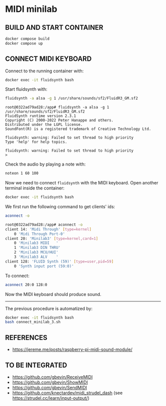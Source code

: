 # MIDI minilab
## BUILD AND START CONTAINER
```bash
docker compose build
docker compose up
```

## CONNECT MIDI KEYBOARD
Connect to the running container with:
```bash
docker exec -it fluidsynth bash
```

Start fluidsynth with:
```bash
fluidsynth -a alsa -g 1 /usr/share/sounds/sf2/FluidR3_GM.sf2
```
```
root@0322ad79ad28:/app# fluidsynth -a alsa -g 1 /usr/share/sounds/sf2/FluidR3_GM.sf2
FluidSynth runtime version 2.3.1
Copyright (C) 2000-2022 Peter Hanappe and others.
Distributed under the LGPL license.
SoundFont(R) is a registered trademark of Creative Technology Ltd.

fluidsynth: warning: Failed to set thread to high priority
Type 'help' for help topics.

fluidsynth: warning: Failed to set thread to high priority
> 
```

Check the audio by playing a note with:
```bash
noteon 1 60 100
```

Now we need to connect `fluidsynth` with the MIDI keyboard.
Open another terminal inside the container:
```bash
docker exec -it fluidsynth bash
```

We first run the following command to get clients' ids:
```bash
aconnect -o
```
```bash
root@0322ad79ad28:/app# aconnect -o
client 14: 'Midi Through' [type=kernel]
    0 'Midi Through Port-0'
client 20: 'Minilab3' [type=kernel,card=1]
    0 'Minilab3 MIDI   '
    1 'Minilab3 DIN THRU'
    2 'Minilab3 MCU/HUI'
    3 'Minilab3 ALV    '
client 128: 'FLUID Synth (59)' [type=user,pid=59]
    0 'Synth input port (59:0)'
```

To connect:
```bash
aconnect 20:0 128:0
```

Now the MIDI keyboard should produce sound.

---

The previous procedure is automatized by:
```bash
docker exec -it fluidsynth bash
bash connect_minilab_3.sh
```

## REFERENCES
- https://jereme.me/posts/raspberry-pi-midi-sound-module/

## TO BE INTEGRATED
- https://github.com/gbevin/ReceiveMIDI
- https://github.com/gbevin/ShowMIDI
- https://github.com/gbevin/SendMIDI
- https://github.com/knectardev/midi_strudel_dash (see https://strudel.cc/learn/input-output/)

